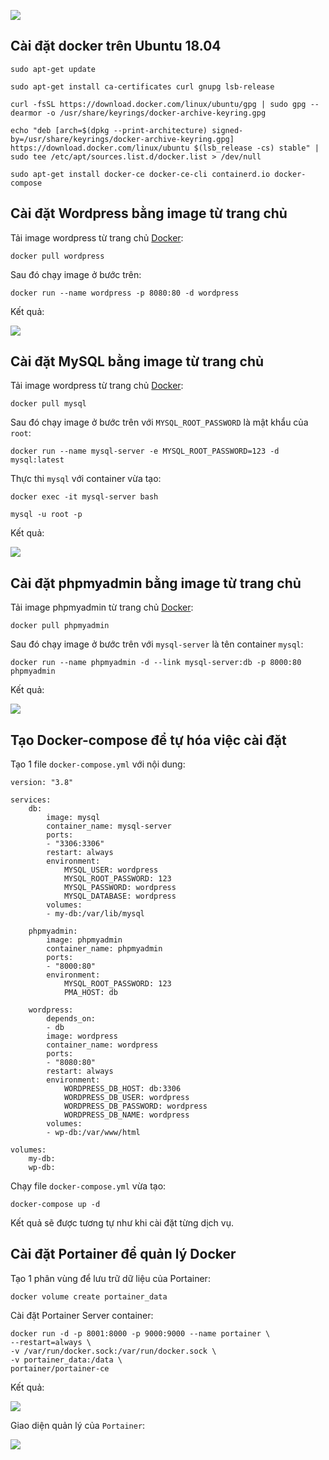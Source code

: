 ![](https://i.imgur.com/1zrXQ7O.png)
## Cài đặt docker trên Ubuntu 18.04

    sudo apt-get update
>
    sudo apt-get install ca-certificates curl gnupg lsb-release
>
    curl -fsSL https://download.docker.com/linux/ubuntu/gpg | sudo gpg --dearmor -o /usr/share/keyrings/docker-archive-keyring.gpg
>
    echo "deb [arch=$(dpkg --print-architecture) signed-by=/usr/share/keyrings/docker-archive-keyring.gpg] https://download.docker.com/linux/ubuntu $(lsb_release -cs) stable" | sudo tee /etc/apt/sources.list.d/docker.list > /dev/null
>
    sudo apt-get install docker-ce docker-ce-cli containerd.io docker-compose

## Cài đặt Wordpress bằng image từ trang chủ

Tải image wordpress từ trang chủ [Docker](http://https://hub.docker.com):

    docker pull wordpress

Sau đó chạy image ở bước trên:

    docker run --name wordpress -p 8080:80 -d wordpress

Kết quả:

![](https://i.imgur.com/SRWE1IP.png)

## Cài đặt MySQL bằng image từ trang chủ

Tải image wordpress từ trang chủ [Docker](http://https://hub.docker.com):

    docker pull mysql

Sau đó chạy image ở bước trên với `MYSQL_ROOT_PASSWORD` là mật khẩu của `root`:

    docker run --name mysql-server -e MYSQL_ROOT_PASSWORD=123 -d mysql:latest

Thực thi `mysql` với container vừa tạo:

    docker exec -it mysql-server bash
>
    mysql -u root -p

Kết quả:

![](https://i.imgur.com/3qtwmY9.png)

## Cài đặt phpmyadmin bằng image từ trang chủ

Tải image phpmyadmin từ trang chủ [Docker](http://https://hub.docker.com):

    docker pull phpmyadmin

Sau đó chạy image ở bước trên với `mysql-server` là tên container `mysql`:

    docker run --name phpmyadmin -d --link mysql-server:db -p 8000:80 phpmyadmin

Kết quả:

![](https://i.imgur.com/v3ZLYj8.png)

## Tạo Docker-compose để tự hóa việc cài đặt

Tạo 1 file `docker-compose.yml` với nội dung:

    version: "3.8"

    services:
        db:
            image: mysql
            container_name: mysql-server
            ports:
            - "3306:3306"
            restart: always
            environment:
                MYSQL_USER: wordpress
                MYSQL_ROOT_PASSWORD: 123
                MYSQL_PASSWORD: wordpress
                MYSQL_DATABASE: wordpress
            volumes:
            - my-db:/var/lib/mysql
        
        phpmyadmin:
            image: phpmyadmin
            container_name: phpmyadmin
            ports:
            - "8000:80"
            environment:
                MYSQL_ROOT_PASSWORD: 123
                PMA_HOST: db 
        
        wordpress:
            depends_on:
            - db
            image: wordpress
            container_name: wordpress
            ports:
            - "8080:80"
            restart: always
            environment:
                WORDPRESS_DB_HOST: db:3306
                WORDPRESS_DB_USER: wordpress
                WORDPRESS_DB_PASSWORD: wordpress
                WORDPRESS_DB_NAME: wordpress
            volumes:
            - wp-db:/var/www/html

    volumes: 
        my-db:
        wp-db:

Chạy file `docker-compose.yml` vừa tạo:

    docker-compose up -d

Kết quả sẽ được tương tự như khi cài đặt từng dịch vụ.

## Cài đặt Portainer để quản lý Docker

Tạo 1 phân vùng để lưu trữ dữ liệu của Portainer:

    docker volume create portainer_data

Cài đặt Portainer Server container:

    docker run -d -p 8001:8000 -p 9000:9000 --name portainer \
    --restart=always \
    -v /var/run/docker.sock:/var/run/docker.sock \
    -v portainer_data:/data \
    portainer/portainer-ce

Kết quả:

![](https://i.imgur.com/OvzZvzm.png)

Giao diện quản lý của `Portainer`:

![](https://i.imgur.com/XVpN40G.png)
